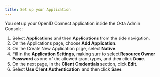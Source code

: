```yaml
---
title: Set up your Application
---
```


You set up your OpenID Connect application inside the Okta Admin Console:

1. Select **Applications** and then **Applications** from the side navigation.
1. On the Applications page, choose **Add Application**.
1. On the Create New Application page, select **Native**.
1. Fill in the **Application Settings**, making sure to select **Resource Owner Password** as one of the allowed grant types, and then click **Done**.
1. On the next page, in the **Client Credentials** section, click **Edit**.
1. Select **Use Client Authentication**, and then click **Save**.

<NextSectionLink/>
